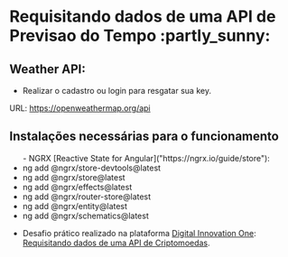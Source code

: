 <h1> Requisitando dados de uma API de Previsao do Tempo :partly_sunny: </h1>


<h2> Weather API: </h2>
 <ul>
  <li>Realizar o cadastro ou login para resgatar sua key.</li>
 </ul>

URL: https://openweathermap.org/api

<h2> Instalações necessárias para o funcionamento  </h2>
 <ul>
   - NGRX [Reactive State for Angular]("https://ngrx.io/guide/store"):
  <li> ng add @ngrx/store-devtools@latest </li>
  <li> ng add @ngrx/store@latest </li>
  <li> ng add @ngrx/effects@latest </li>
  <li> ng add @ngrx/router-store@latest </li>
  <li> ng add @ngrx/entity@latest </li>
  <li> ng add @ngrx/schematics@latest </li>
 </ul>



- Desafio prático realizado na plataforma [Digital Innovation One](https://web.digitalinnovation.one/home "Digital Innovation One"): [Requisitando dados de uma API de Criptomoedas](https://web.digitalinnovation.one/project/criando-projeto-para-consultar-a-previsao-do-tempo-via-api/learning/b3006cd0-6980-4dda-9760-7ff00e1ae134?back=/track/everis-fullstack-developer&bootcamp_id=4783a045-fcd6-4074-b5b7-4e85cab84888).
